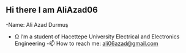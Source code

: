 ## Hi there I am AliAzad06
-Name: Ali Azad Durmuş
- Ω I’m a student of Hacettepe University Electrical and Electronics Engineering
-📫 How to reach me: ali06azad@gmail.com

